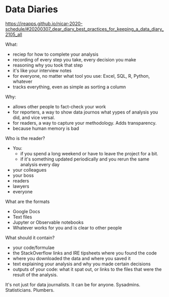 # Data Diaries

https://ireapps.github.io/nicar-2020-schedule/#20200307_dear_diary_best_practices_for_keeping_a_data_diary_2105_all

What:
- reciep for how to complete your analysis
- recording of every step you take, every decision you make
- reasoning why you took that step
- it's like your interview notes
- for everyone, no matter what tool you use: Excel, SQL, R, Python, whatever
- tracks everything, even as simple as sorting a column

Why:
- allows other people to fact-check your work
- for reporters, a way to show data journos what yypes of analysis you did, and vice versal.
- for readers, a way to capture your methodology. Adds transparency.
- because human memory is bad

Who is the reader?
- You:
	- if you spend a long weekend or have to leave the project for a bit.
	- if it's something updated periodically and you rerun the same analysis every day
- your colleagues
- your boss
- readers
- lawyers
- everyone

What are the formats
- Google Docs
- Text files
- Jupyter or Observable notebooks
- Whatever works for you and is clear to other people

What should it contain?
- your code/formulae
- the StackOverflow links and IRE tipsheets where you found the code
- where you downloaded the data and where you saved it
- text explaining your analysis and why you made certain decisions
- outputs of your code: what it spat out, or links to the files that were the result of the analysis.


It's not just for data journalists. It can be for anyone. Sysadmins. Statisticians. Plumbers.
